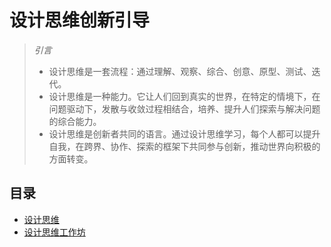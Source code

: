 # 设计思维创新引导

> _引言_
>
> - 设计思维是一套流程：通过理解、观察、综合、创意、原型、测试、迭代。
> - 设计思维是一种能力。它让人们回到真实的世界，在特定的情境下，在问题驱动下，发散与收敛过程相结合，培养、提升人们探索与解决问题的综合能力。
> - 设计思维是创新者共同的语言。通过设计思维学习，每个人都可以提升自我，在跨界、协作、探索的框架下共同参与创新，推动世界向积极的方面转变。



## 目录

- [设计思维](./设计思维.md)
- [设计思维工作坊](./设计思维工作坊.md)

